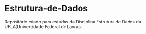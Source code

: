 # Estrutura-de-Dados
Repositório criado para estudos da Disciplina Estrutura de Dados da UFLA(Universidade Federal de Lavras)
